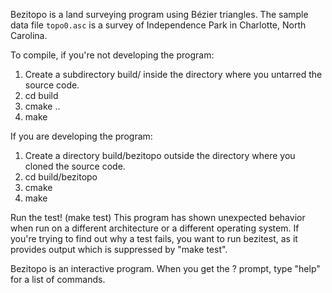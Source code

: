 Bezitopo is a land surveying program using Bézier triangles. The sample data file `topo0.asc` is a survey of Independence Park in Charlotte, North Carolina.

To compile, if you're not developing the program:

1. Create a subdirectory build/ inside the directory where you untarred the source code.
2. cd build
3. cmake ..
4. make

If you are developing the program:

1. Create a directory build/bezitopo outside the directory where you cloned the source code.
2. cd build/bezitopo
3. cmake <directory where the source code is>
4. make

Run the test! (make test) This program has shown unexpected behavior when run on a different architecture or a different operating system. If you're trying to find out why a test fails, you want to run bezitest, as it provides output which is suppressed by "make test".

Bezitopo is an interactive program. When you get the ? prompt, type "help" for a list of commands.
